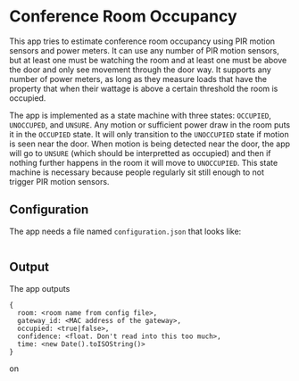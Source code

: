 Conference Room Occupancy
=========================

This app tries to estimate conference room occupancy using PIR motion sensors
and power meters. It can use any number of PIR motion sensors, but at least
one must be watching the room and at least one must be above the door and
only see movement through the door way. It supports any number
of power meters, as long as they measure loads that have the property
that when their wattage is above a certain threshold the room is occupied.

The app is implemented as a state machine with three states:
`OCCUPIED`, `UNOCCUPED`, and `UNSURE`. Any motion or sufficient power draw in the
room puts it in the `OCCUPIED` state. It will only transition to the `UNOCCUPIED`
state if motion is seen near the door. When motion is being detected near the door,
the app will go to `UNSURE` (which should be interpretted as occupied) and then if
nothing further happens in the room it will move to `UNOCCUPIED`. This state machine
is necessary because people regularly sit still enough to not trigger PIR motion
sensors.

Configuration
--------------

The app needs a file named `configuration.json` that looks like:

```
```

Output
------

The app outputs

```
{
  room: <room name from config file>,
  gateway_id: <MAC address of the gateway>,
  occupied: <true|false>,
  confidence: <float. Don't read into this too much>,
  time: <new Date().toISOString()>
}
```

on
